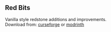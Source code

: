 ## Red Bits
Vanilla style redstone additions and improvements.  
Download from: [curseforge](http://curseforge.com/minecraft/mc-mods/red-bits) or [modrinth](https://modrinth.com/mod/red-bits)